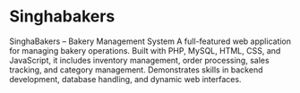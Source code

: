 # Singhabakers
SinghaBakers – Bakery Management System A full-featured web application for managing bakery operations. Built with PHP, MySQL, HTML, CSS, and JavaScript, it includes inventory management, order processing, sales tracking, and category management. Demonstrates skills in backend development, database handling, and dynamic web interfaces.
